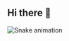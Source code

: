 ## Hi there 👋


![Snake animation](https://raw.githubusercontent.com/{HaojiongZhang}/{HaojiongZhang}/output/github-contribution-grid-snake-dark.svg)

<!--
**HaojiongZhang/HaojiongZhang** is a ✨ _special_ ✨ repository because its `README.md` (this file) appears on your GitHub profile.

Here are some ideas to get you started:

- 🔭 I’m currently working on ...
- 🌱 I’m currently learning ...
- 👯 I’m looking to collaborate on ...
- 🤔 I’m looking for help with ...
- 💬 Ask me about ...
- 📫 How to reach me: ...
- 😄 Pronouns: ...
- ⚡ Fun fact: ...
-->
